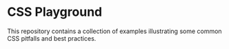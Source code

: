 CSS Playground
==============

This repository contains a collection of examples illustrating some common CSS
pitfalls and best practices.
